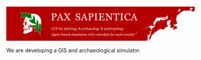 [![PAX SAPIENTICA Logo](https://raw.githubusercontent.com/AsPJT/PAX_SAPIENTICA/develop/Images/Logo/TitleBanner4.svg)](https://github.com/AsPJT/PAX_SAPIENTICA)

We are developing a GIS and archaeological simulator.
